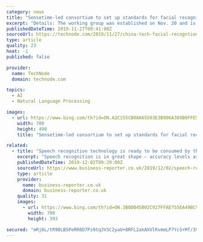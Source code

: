 ```yaml
---
category: news
title: "Sensetime-led consortium to set up standards for facial recognition tech"
excerpt: "Details: The working group was established on Nov. 20 and is made up of companies including social media and gaming giant Tencent, Alibaba-affiliate Ant Financial, smartphone maker Xiaomi, voice recognition firm iFlytek, and surveillance equipment manufacturer Dahua Technology, among others. The group is led by Sensetime, the world’s most ..."
publishedDateTime: 2019-11-27T09:41:00Z
sourceUrl: https://technode.com/2019/11/27/china-tech-facial-recogntion-standards/
type: article
quality: 23
heat: -1
published: false

provider:
  name: TechNode
  domain: technode.com

topics:
  - AI
  - Natural Language Processing

images:
  - url: https://www.bing.com/th?id=ON.A2C155CB08A65503E3B906A389B0FFE5
    width: 700
    height: 490
    title: "Sensetime-led consortium to set up standards for facial recognition tech"

related:
  - title: "Speech recognition technology is ready to be consumed by the masses – so, what’s next?"
    excerpt: "Speech recognition is in great shape – accuracy levels are good and improving all the time. The accuracy is no longer focused on the easy scenarios, but is now being used for noisier, harder conversational use-cases, making the technology practical for ..."
    publishedDateTime: 2019-12-02T09:29:00Z
    sourceUrl: https://www.business-reporter.co.uk/2019/12/02/speech-recognition-technology-is-ready-to-be-consumed-by-the-masses-so-whats-next/
    type: article
    provider:
      name: business-reporter.co.uk
      domain: business-reporter.co.uk
    quality: 31
    images:
      - url: https://www.bing.com/th?id=ON.3B0DB45B02C927FFAE755EA49BC95299
        width: 700
        height: 393

secured: "mRj6L/tR98LBSPeRR0D7Ps9tqJVSC2yaU+8RFL2akAXVlRvmmLP7YcS+Mf/39SYUPclEoj0yi8GL/qbOiLZyI/JCI6aXRJd+kLEdrGzo7pEvXJb8EOUf9RV3Q2yRULSE2xs2DFjPtLQnFnRUVU8vx3aQuB9U4sxZKsx3F+Ih3kf2iWXwOjvFFvbWLhqydxllEaQvrfegCJtGUNrjGtKSKQYVghM0GYU9DCP8GJDM4iyUneFMuSJngRRi1zit5XJYZiHs8bOQepAsLay4Yj1tWw==;y9zfVb6ot0d6j7j1YOqCqw=="
---
```



